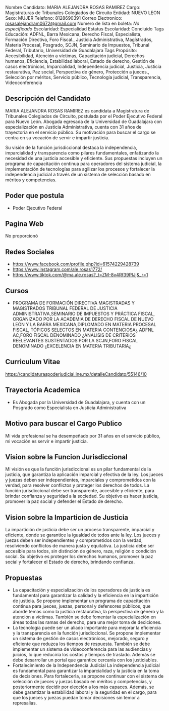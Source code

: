 Nombre Candidato: MARIA ALEJANDRA ROSAS RAMIREZ
Cargo: Magistraturas de Tribunales Colegiados de Circuito
Entidad: NUEVO LEON
Sexo: MUJER
Telefono: 8128690391
Correo Electronico: rosasalejandram0672@gmail.com
Numero de lista en boleta: *No especificado*
Escolaridad: Especialidad
Estatus Escolaridad: Concluido
Tags Educación: ADFNL, Barra Mexicana, Derecho Fiscal, Especialista, Formación Directiva, Foro Fiscal., Justicia Administrativa, Magístrados, Materia Procesal, Posgrado, SCJN, Seminario de Impuestos, Tribunal Federal, Tributario, Universidad de Guadalajara
Tags Propósito: Accesibilidad, Atención a víctimas, Capacitación judicial, Derechos humanos, Eficiencia, Estabilidad laboral, Estado de derecho, Gestión de casos electrónicos, Imparcialidad, Independencia judicial, Justicia, Justicia restaurativa, Paz social, Perspectiva de género, Protección a jueces., Selección por méritos, Servicio público, Tecnología judicial, Transparencia, Videoconferencia


## Descripción del Candidato 

MARIA ALEJANDRA ROSAS RAMIREZ es candidata a Magistratura de Tribunales Colegiados de Circuito, postulada por el Poder Ejecutivo Federal para Nuevo León. Abogada egresada de la Universidad de Guadalajara con especialización en Justicia Administrativa, cuenta con 31 años de trayectoria en el servicio público. Su motivación para buscar el cargo se centra en su vocación de servir e impartir justicia.

Su visión de la función jurisdiccional destaca la independencia, imparcialidad y transparencia como pilares fundamentales, enfatizando la necesidad de una justicia accesible y eficiente. Sus propuestas incluyen un programa de capacitación continua para operadores del sistema judicial, la implementación de tecnologías para agilizar los procesos y fortalecer la independencia judicial a través de un sistema de selección basado en méritos y competencias.


## Poder que postula

- Poder Ejecutivo Federal


## Pagina Web

No proporcionó


## Redes Sociales

- https://www.facebook.com/profile.php?id=61574229428739
- https://www.instagram.com/ale.rosas1772/
- https://www.tiktok.com/@ma.ale.rosas?_t=ZM-8v4Rf39PIJj&_r=1


## Cursos

- PROGRAMA  DE FORMACIÓN DIRECTIVA MAGISTRADAS Y MAGISTRADOS TRIBUNAL FEDERAL DE JUSTICIA ADMINISTRATIVA,SEMINARIO DE IMPUESTOS Y PRÁCTICA FISCAL, ORGANIZADO POR LA ACADEMIA DE DERECHO FISCAL DE NUEVO LEÓN Y LA BARRA MEXICANA,DIPLOMADO EN MATERIA PROCESAL FISCAL, TÓPICOS SELECTOS EN MATERIA CONTENCIOSA¿ ADFNL AC,FORO FISCAL DENOMINADO ¿ANALISIS DE CRITERIOS REELEVANTES SUSTENTADOS POR LA SCJN,FORO FISCAL DENOMINADO ¿EXCELENCIA EN MATERIA TRIBUTARIA¿


## Curriculum Vitae

https://candidaturaspoderjudicial.ine.mx/detalleCandidato/55146/10


## Trayectoria Academica

- Es Abogada por la Universidad de Guadalajara, y cuenta con un Posgrado como Especialista en Justicia Administrativa


## Motivo para buscar el Cargo Publico

Mi vida profesional se ha desempeñado por 31 años en el servicio público, mi vocación es servir e impartir justicia.


## Vision sobre la Funcion Jurisdiccional

Mi visión es que la función jurisdiccional es un pilar fundamental de la justicia, que garantiza la aplicación imparcial y efectiva de la ley. Los jueces y juezas deben ser independientes, imparciales y comprometidos con la verdad, para resolver conflictos y proteger los derechos de todos. La función jurisdiccional debe ser transparente, accesible y eficiente, para brindar confianza y seguridad a la sociedad. Su objetivo es hacer justicia, promover la paz social y defender el Estado de derecho.


## Vision sobre la Imparticion de Justicia

La impartición de justicia debe ser un proceso transparente, imparcial y eficiente, donde se garantice la igualdad de todos ante la ley. Los jueces y juezas deben ser independientes y comprometidos con la verdad, resolviendo conflictos de manera justa y equitativa. La justicia debe ser accesible para todos, sin distinción de género, raza, religión o condición social. Su objetivo es proteger los derechos humanos, promover la paz social y fortalecer el Estado de derecho, brindando confianza.


## Propuestas

- La capacitación y especialización de los operadores de justicia es fundamental para garantizar la calidad y la eficiencia en la impartición de justicia. Se propone implementar un programa de capacitación continua para jueces, juezas, personal y defensores públicos, que aborde temas como la justicia restaurativa, la perspectiva de género y la atención a víctimas. También se debe fomentar la especialización en áreas todas las ramas del derecho, para una mejor toma de deciciones.
- La tecnología puede ser un aliado importante para mejorar la eficiencia y la transparencia en la función jurisdiccional. Se propone implementar un sistema de gestión de casos electrónicos, mejorado, seguro y eficiente que reduzca los tiempos de respuesta. También se debe implementar un sistema de videoconferencia para las audiencias y juicios, lo que reduciría los costos y tiempos de traslado. Además se debe desarrollar un portal que garantice cercanía con los justiciables.
- Fortalecimiento de la Independencia Judicial La independencia judicial es fundamental para garantizar la imparcialidad y la justicia en la toma de decisiones. Para fortalecerla, se propone continuar con el sistema de selección de jueces y juezas basado en méritos y competencias, y posteriormente decidir por elección a los más capaces. Además, se debe garantizar la estabilidad laboral y la seguridad en el cargo, para que los jueces y juezas puedan tomar decisiones sin temor a represalias.

